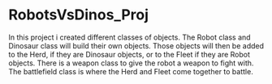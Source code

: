 # RobotsVsDinos_Proj
In this project i created different classes of objects.
The Robot class and Dinosaur class will build their own objects.
Those objects will then be added to the Herd, if they are Dinosaur objects, or to the Fleet if they are Robot objects.
There is a weapon class to give the robot a weapon to fight with.
The battlefield class is where the Herd and Fleet come together to battle.
